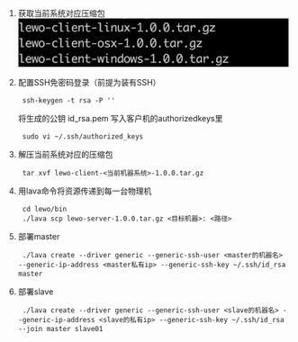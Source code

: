 ---
---

1. 获取当前系统对应压缩包
![05](/images/docs/05.png)
2. 配置SSH免密码登录（前提为装有SSH）
		
		ssh-keygen -t rsa -P ''
	
	将生成的公钥 id_rsa.pem 写入客户机的authorizedkeys里
		
		sudo vi ~/.ssh/authorized_keys
		
3. 解压当前系统对应的压缩包
		
		tar xvf lewo-client-<当前机器系统>-1.0.0.tar.gz
		
		
4. 用lava命令将资源传递到每一台物理机
		
		cd lewo/bin
		./lava scp lewo-server-1.0.0.tar.gz <目标机器>: <路径>
		
5. 部署master
		
		./lava create --driver generic --generic-ssh-user <master的机器名> --generic-ip-address <master私有ip> --generic-ssh-key ~/.ssh/id_rsa master
		
6. 部署slave
		
		./lava create --driver generic --generic-ssh-user <slave的机器名> --generic-ip-address <slave的私有ip> --generic-ssh-key ~/.ssh/id_rsa --join master slave01